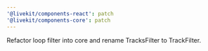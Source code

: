 ```yaml
---
'@livekit/components-react': patch
'@livekit/components-core': patch
---
```


Refactor loop filter into core and rename TracksFilter to TrackFilter.

